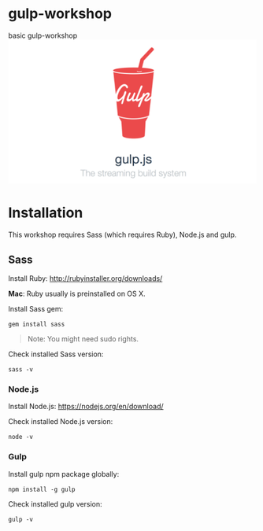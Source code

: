 # gulp-workshop
basic gulp-workshop
![Gulp](src/images/gulp.png?raw=true "Gulp")

# Installation

This workshop requires Sass (which requires Ruby), Node.js and gulp.

## Sass
Install Ruby: http://rubyinstaller.org/downloads/

**Mac**: Ruby usually is preinstalled on OS X.

Install Sass gem:

    gem install sass
    
> Note: You might need sudo rights.
  
Check installed Sass version:

    sass -v

### Node.js
Install Node.js: https://nodejs.org/en/download/

Check installed Node.js version:

    node -v

### Gulp
Install gulp npm package globally:

    npm install -g gulp

Check installed gulp version:

    gulp -v

